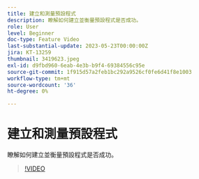 ```yaml
---
title: 建立和測量預設程式
description: 瞭解如何建立並衡量預設程式是否成功。
role: User
level: Beginner
doc-type: Feature Video
last-substantial-update: 2023-05-23T00:00:00Z
jira: KT-13259
thumbnail: 3419623.jpeg
exl-id: d9fbd960-6eab-4e3b-b9f4-69384556c95e
source-git-commit: 1f915d57a2feb1bc292a9526cf0fe6d41f8e1003
workflow-type: tm+mt
source-wordcount: '36'
ht-degree: 0%

---
```



# 建立和測量預設程式

瞭解如何建立並衡量預設程式是否成功。

>[!VIDEO](https://video.tv.adobe.com/v/3419623/?learn=on)
